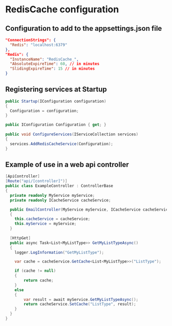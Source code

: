 # RedisCache configuration


## Configuration to add to the appsettings.json file

```json
"ConnectionStrings": {
  "Redis": "localhost:6379"
},
"Redis": {
  "InstanceName": "RedisCache_",
  "AbsoluteExpireTime": 60, // in minutes
  "SlidingExpireTime": 15 // in minutes
}
```


## Registering services at Startup

```csharp
public Startup(IConfiguration configuration)
{
  Configuration = configuration;
}

public IConfiguration Configuration { get; }
	
public void ConfigureServices(IServiceCollection services)
{
  services.AddRedisCacheService(Configuration);
}
```


## Example of use in a web api controller
```csharp
[ApiController]
[Route("api/[controller]")]
public class ExampleController : ControllerBase
{
  private readonly MyService myService;
  private readonly ICacheService cacheService;

  public EmailController(MyService myService, ICacheService cacheService)
  {
    this.cacheService = cacheService;
    this.myService = myService;
  }
  
  [HttpGet]
  public async Task<List<MyListType>> GetMyListTypeAsync()
  {
    logger.LogInformation("GetMyListType");

    var cache = cacheService.GetCache<List<MyListType>>("ListType");

    if (cache != null)
    {
        return cache;
    }
    else
    {
        var result = await myService.GetMyListTypeAsync();
        return cacheService.SetCache("ListType", result);
    }
  }
}
```